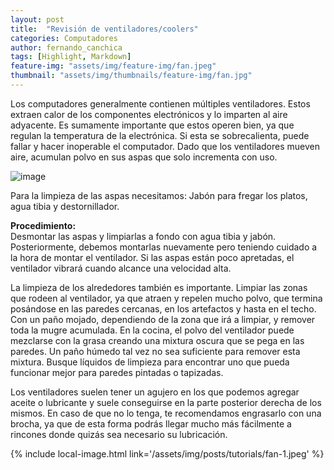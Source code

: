 ```yaml
---
layout: post
title:  "Revisión de ventiladores/coolers"
categories: Computadores  
author: fernando_canchica 
tags: [Highlight, Markdown]
feature-img: "assets/img/feature-img/fan.jpeg"
thumbnail: "assets/img/thumbnails/feature-img/fan.jpg"
---
```


Los computadores generalmente contienen múltiples ventiladores. Estos extraen calor de los componentes electrónicos y lo imparten al aire adyacente. Es sumamente importante que estos operen bien, ya que regulan la temperatura de la electrónica. Si esta se sobrecalienta, puede fallar y hacer inoperable el computador. Dado que los ventiladores mueven aire, acumulan polvo en sus aspas que solo incrementa con uso.

![image](https://thumbs.dreamstime.com/b/very-dirty-computer-fan-inside-cleaned-vacuum-cleaner-168326051.jpg)

Para la limpieza de las aspas necesitamos: Jabón para fregar los platos, agua tibia y destornillador.

__Procedimiento:__  
Desmontar las aspas y limpiarlas a fondo con agua tibia y jabón. Posteriormente, debemos montarlas nuevamente pero teniendo cuidado a la hora de montar el ventilador. Si las aspas están poco apretadas, el ventilador vibrará cuando alcance una velocidad alta.

La limpieza de los alrededores también es importante. Limpiar las zonas que rodeen al ventilador, ya que atraen y repelen mucho polvo, que termina posándose en las paredes cercanas, en los artefactos y hasta en el techo. Con un paño mojado, dependiendo de la zona que irá a limpiar, y remover toda la mugre acumulada. En la cocina, el polvo del ventilador puede mezclarse con la grasa creando una mixtura oscura que se pega en las paredes. Un paño húmedo tal vez no sea suficiente para remover esta mixtura. Busque líquidos de limpieza para encontrar uno que pueda funcionar mejor para paredes pintadas o tapizadas.

Los ventiladores suelen tener un agujero en los que podemos agregar aceite o lubricante y suele conseguirse en la parte posterior derecha de los mismos. En caso de que no lo tenga, te recomendamos engrasarlo con una brocha, ya que de esta forma podrás llegar mucho más fácilmente a rincones donde quizás sea necesario su lubricación.

{% include local-image.html link='/assets/img/posts/tutorials/fan-1.jpeg' %}
